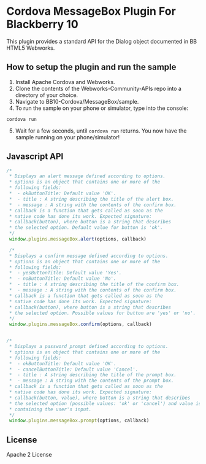 Cordova MessageBox Plugin For Blackberry 10
===========================================

This plugin provides a standard API for the Dialog object documented in BB HTML5 Webworks.

## How to setup the plugin and run the sample

1. Install Apache Cordova and Webworks. 
2. Clone the contents of the Webworks-Community-APIs repo into a directory of your choice.
3. Navigate to BB10-Cordova/MessageBox/sample.
4. To run the sample on your phone or simulator, type into the console:
```
cordova run
```
5. Wait for a few seconds, until ```cordova run``` returns. You now have the 
sample running on your phone/simulator!

## Javascript API


```javascript
/*
 * Displays an alert message defined according to options. 
 * options is an object that contains one or more of the 
 * following fields:
 *	- okButtonTitle: Default value 'OK'.
 *  - title : A string describing the title of the alert box.
 *  - message : A string with the contents of the confirm box.
 * callback is a function that gets called as soon as the 
 * native code has done its work. Expected signature:
 * callback(button), where button is a string that describes 
 * the selected option. Default value for button is 'ok'.
 */
 window.plugins.messageBox.alert(options, callback)

 /*
 * Displays a confirm message defined according to options. 
 * options is an object that contains one or more of the 
 * following fields:
 *  - yesButtonTitle: Default value 'Yes'.
 *  - noButtonTitle: Default value 'No'.
 *  - title : A string describing the title of the confirm box.
 *  - message : A string with the contents of the confirm box.
 * callback is a function that gets called as soon as the 
 * native code has done its work. Expected signature: 
 * callback(button), where button is a string that describes 
 * the selected option. Possible values for button are 'yes' or 'no'.
 */
 window.plugins.messageBox.confirm(options, callback)


/*
 * Displays a password prompt defined according to options. 
 * options is an object that contains one or more of the 
 * following fields:
 *	- okButtonTitle: Default value 'OK'.
 *  - cancelButtonTitle: Default value 'Cancel'.
 *  - title : A string describing the title of the prompt box.
 *  - message : A string with the contents of the prompt box.
 * callback is a function that gets called as soon as the 
 * native code has done its work. Expected signature: 
 * callback(button, value), where button is a string that describes 
 * the selected option (possible values: 'ok' or 'cancel') and value is a string 
 * containing the user's input. 
 */
 window.plugins.messageBox.prompt(options, callback)

```

## License

Apache 2 License